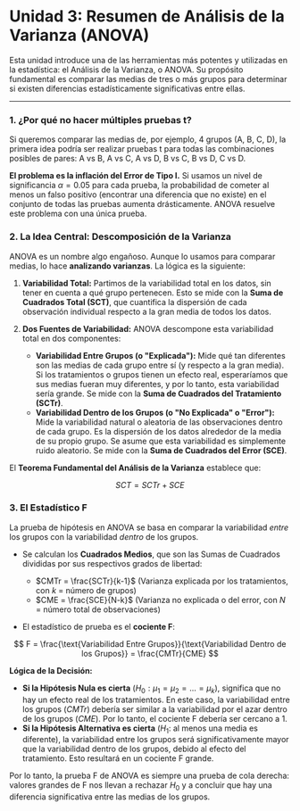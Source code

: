 # Unidad 3: Resumen de Análisis de la Varianza (ANOVA)

Esta unidad introduce una de las herramientas más potentes y utilizadas en la estadística: el Análisis de la Varianza, o ANOVA. Su propósito fundamental es comparar las medias de tres o más grupos para determinar si existen diferencias estadísticamente significativas entre ellas.

---

### 1. ¿Por qué no hacer múltiples pruebas t?

Si queremos comparar las medias de, por ejemplo, 4 grupos (A, B, C, D), la primera idea podría ser realizar pruebas t para todas las combinaciones posibles de pares: A vs B, A vs C, A vs D, B vs C, B vs D, C vs D.

**El problema es la inflación del Error de Tipo I.** Si usamos un nivel de significancia $\alpha = 0.05$ para cada prueba, la probabilidad de cometer al menos un falso positivo (encontrar una diferencia que no existe) en el conjunto de todas las pruebas aumenta drásticamente. ANOVA resuelve este problema con una única prueba.

### 2. La Idea Central: Descomposición de la Varianza

ANOVA es un nombre algo engañoso. Aunque lo usamos para comparar medias, lo hace **analizando varianzas**. La lógica es la siguiente:

1.  **Variabilidad Total:** Partimos de la variabilidad total en los datos, sin tener en cuenta a qué grupo pertenecen. Esto se mide con la **Suma de Cuadrados Total (SCT)**, que cuantifica la dispersión de cada observación individual respecto a la gran media de todos los datos.

2.  **Dos Fuentes de Variabilidad:** ANOVA descompone esta variabilidad total en dos componentes:
    *   **Variabilidad Entre Grupos (o "Explicada"):** Mide qué tan diferentes son las medias de cada grupo entre sí (y respecto a la gran media). Si los tratamientos o grupos tienen un efecto real, esperaríamos que sus medias fueran muy diferentes, y por lo tanto, esta variabilidad sería grande. Se mide con la **Suma de Cuadrados del Tratamiento (SCTr)**.
    *   **Variabilidad Dentro de los Grupos (o "No Explicada" o "Error"):** Mide la variabilidad natural o aleatoria de las observaciones dentro de cada grupo. Es la dispersión de los datos alrededor de la media de su propio grupo. Se asume que esta variabilidad es simplemente ruido aleatorio. Se mide con la **Suma de Cuadrados del Error (SCE)**.

El **Teorema Fundamental del Análisis de la Varianza** establece que:

$$ SCT = SCTr + SCE $$

### 3. El Estadístico F

La prueba de hipótesis en ANOVA se basa en comparar la variabilidad *entre* los grupos con la variabilidad *dentro* de los grupos.

*   Se calculan los **Cuadrados Medios**, que son las Sumas de Cuadrados divididas por sus respectivos grados de libertad:
    *   $CMTr = \frac{SCTr}{k-1}$ (Varianza explicada por los tratamientos, con $k$ = número de grupos)
    *   $CME = \frac{SCE}{N-k}$ (Varianza no explicada o del error, con $N$ = número total de observaciones)

*   El estadístico de prueba es el **cociente F**:

$$ F = \frac{\text{Variabilidad Entre Grupos}}{\text{Variabilidad Dentro de los Grupos}} = \frac{CMTr}{CME} $$

**Lógica de la Decisión:**
*   **Si la Hipótesis Nula es cierta** ($H_0: \mu_1 = \mu_2 = ... = \mu_k$), significa que no hay un efecto real de los tratamientos. En este caso, la variabilidad entre los grupos ($CMTr$) debería ser similar a la variabilidad por el azar dentro de los grupos ($CME$). Por lo tanto, el cociente F debería ser cercano a 1.
*   **Si la Hipótesis Alternativa es cierta** ($H_1$: al menos una media es diferente), la variabilidad entre los grupos será significativamente mayor que la variabilidad dentro de los grupos, debido al efecto del tratamiento. Esto resultará en un cociente F grande.

Por lo tanto, la prueba F de ANOVA es siempre una prueba de cola derecha: valores grandes de F nos llevan a rechazar $H_0$ y a concluir que hay una diferencia significativa entre las medias de los grupos.
